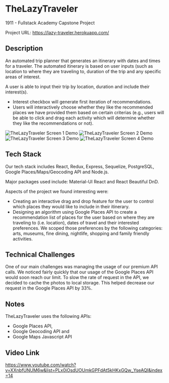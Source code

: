 # TheLazyTraveler

1911 - Fullstack Academy Capstone Project

Project URL: https://lazy-traveler.herokuapp.com/

## Description

An automated trip planner that generates an itinerary with dates and times for a traveler. The automated itinerary is based on user inputs (such as location to where they are traveling to, duration of the trip and any specific areas of interest.

A user is able to input their trip by location, duration and include their interest(s).

* Interest checkbox will generate first iteration of recommendations.
* Users will interactively choose whether they like the recommended places we have provided them based on certain criterias (e.g., users will be able to click and drag each activity which will determine whether they like the recommendations or not).

![TheLazyTraveler Screen 1 Demo](https://media.giphy.com/media/37gHOTTmCp5nZ1LW9K/giphy.gif)
![TheLazyTraveler Screen 2 Demo](https://media.giphy.com/media/aTIQasNa0GTzW3imR0/giphy.gif)
![TheLazyTraveler Screen 3 Demo](https://media.giphy.com/media/37gHOTTmCp5nZ1LW9K/giphy.gif)
![TheLazyTraveler Screen 4 Demo](https://media.giphy.com/media/37gHOTTmCp5nZ1LW9K/giphy.gif)

## Tech Stack

Our tech stack includes React, Redux, Express, Sequelize, PostgreSQL, Google Places/Maps/Geocoding API and Node.js.

Major packages used include: Material-UI React and React Beautiful DnD.

Aspects of the project we found interesting were:

* Creating an interactive drag and drop feature for the user to control which places they would like to include in their itinerary.
* Designing an algorithm using Google Places API to create a recommendation list of places for the user based on where they are traveling to (i.e. location), dates of travel and their interested preferences. We scoped those preferences by the following categories: arts, museums, fine dining, nightlife, shopping and family friendly activities.

## Technical Challenges

One of our main challenges was managing the usage of our premium API calls.  We noticed fairly quickly that our usage of the Google Places API would soon reach our limit.  To slow the rate of request in the API, we decided to cache the photos to local storage.  This helped decrease our request in the Google Places API by 33%. 

## Notes

TheLazyTraveler uses the following APIs:

* Google Places API,
* Google Geocoding API and
* Google Maps Javascript API

## Video Link

https://www.youtube.com/watch?v=XXnbfUNUM6w&list=PLx0iOsdUOUmkGPFdAt5kHKxGQw_YseAQI&index=14
